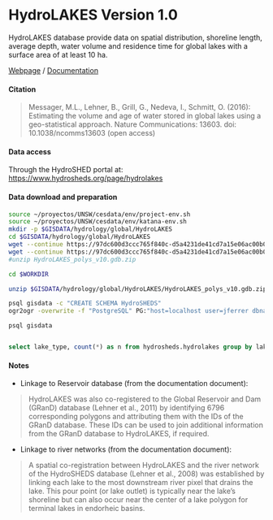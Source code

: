 # HydroLAKES Version 1.0

HydroLAKES database provide data on spatial distribution, shoreline length, average depth, water volume and residence time for global lakes with a surface area of at least 10 ha.

[Webpage](https://www.hydrosheds.org/page/hydrolakes) / [Documentation](https://www.hydrosheds.org/images/inpages/HydroLAKES_TechDoc_v10.pdf)

#### Citation
> Messager, M.L., Lehner, B., Grill, G., Nedeva, I., Schmitt, O. (2016): Estimating the volume and age of water stored in global lakes using a geo-statistical approach. Nature Communications: 13603. doi: 10.1038/ncomms13603 (open access)

#### Data access

Through the HydroSHED portal at: https://www.hydrosheds.org/page/hydrolakes

#### Data download and preparation

```sh
source ~/proyectos/UNSW/cesdata/env/project-env.sh
source ~/proyectos/UNSW/cesdata/env/katana-env.sh
mkdir -p $GISDATA/hydrology/global/HydroLAKES
cd $GISDATA/hydrology/global/HydroLAKES
wget --continue https://97dc600d3ccc765f840c-d5a4231de41cd7a15e06ac00b0bcc552.ssl.cf5.rackcdn.com/HydroLAKES_polys_v10.gdb.zip
wget --continue https://97dc600d3ccc765f840c-d5a4231de41cd7a15e06ac00b0bcc552.ssl.cf5.rackcdn.com/HydroLAKES_polys_v10_shp.zip
#unzip HydroLAKES_polys_v10.gdb.zip

```

```sh
cd $WORKDIR

unzip $GISDATA/hydrology/global/HydroLAKES/HydroLAKES_polys_v10.gdb.zip

psql gisdata -c "CREATE SCHEMA HydroSHEDS"
ogr2ogr -overwrite -f "PostgreSQL" PG:"host=localhost user=jferrer dbname=gisdata" -lco SCHEMA=hydrosheds HydroLAKES_polys_v10.gdb -nln HydroLAKES

```

`psql gisdata`

```sql

select lake_type, count(*) as n from hydrosheds.hydrolakes group by lake_type;


```




#### Notes
* Linkage to Reservoir database (from the documentation document):
> HydroLAKES was also co-registered to the Global Reservoir and Dam (GRanD) database (Lehner et al., 2011) by identifying 6796 corresponding polygons and attributing them with the IDs of the GRanD database. These IDs can be used to join additional information from the GRanD database to HydroLAKES, if required.

* Linkage to river networks (from the documentation document):
> A spatial co-registration between HydroLAKES and the river network of the HydroSHEDS database (Lehner et al., 2008) was established by linking each lake to the most downstream river pixel that drains the lake. This pour point (or lake outlet) is typically near the lake’s shoreline but can also occur near the center of a lake polygon for terminal lakes in endorheic basins.
